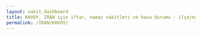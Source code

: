 ```yaml
---
layout: vakit_dashboard
title: KHVOY, IRAN için iftar, namaz vakitleri ve hava durumu - ilçe/eyalet seç
permalink: /IRAN/KHVOY/
---
```


<script type="text/javascript">
  var GLOBAL_COUNTRY = 'IRAN';
  var GLOBAL_CITY = 'KHVOY';
  var GLOBAL_STATE = '';
  var lat = 72;
  var lon = 21;
</script>
